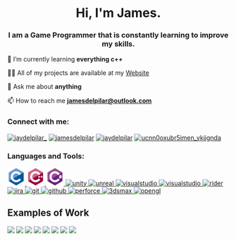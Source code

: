 <h1 align="center">Hi, I'm James.</h1>
<h3 align="center">I am a Game Programmer that is constantly learning to improve my skills.</h3>

 🌱 I’m currently learning **everything c++**

 👨‍💻 All of my projects are available at my [Website](https://jamesdelpilar.com/)

 💬 Ask me about **anything**

 📫 How to reach me **jamesdelpilar@outlook.com**

<h3 align="left">Connect with me:</h3>
<p align="left">
<a href="https://twitter.com/jaydelpilar_" target="blank"><img align="center" src="https://raw.githubusercontent.com/rahuldkjain/github-profile-readme-generator/master/src/images/icons/Social/twitter.svg" alt="jaydelpilar_" height="30" width="40" /></a>
<a href="https://linkedin.com/in/jamesdelpilar" target="blank"><img align="center" src="https://raw.githubusercontent.com/rahuldkjain/github-profile-readme-generator/master/src/images/icons/Social/linked-in-alt.svg" alt="jamesdelpilar" height="30" width="40" /></a>
<a href="https://instagram.com/jaydelpilar" target="blank"><img align="center" src="https://raw.githubusercontent.com/rahuldkjain/github-profile-readme-generator/master/src/images/icons/Social/instagram.svg" alt="jaydelpilar" height="30" width="40" /></a>
<a href="https://www.youtube.com/c/ucnn0oxubr5imen_vkjjgnda" target="blank"><img align="center" src="https://raw.githubusercontent.com/rahuldkjain/github-profile-readme-generator/master/src/images/icons/Social/youtube.svg" alt="ucnn0oxubr5imen_vkjjgnda" height="30" width="40" /></a>
</p>

<h3 align="left">Languages and Tools:</h3>
<p align="left"> <a href="https://www.cprogramming.com/" target="_blank" rel="noreferrer"> <img src="https://raw.githubusercontent.com/devicons/devicon/master/icons/c/c-original.svg" alt="c" width="40" height="40"/> </a> <a href="https://www.w3schools.com/cpp/" target="_blank" rel="noreferrer"> <img src="https://raw.githubusercontent.com/devicons/devicon/master/icons/cplusplus/cplusplus-original.svg" alt="cplusplus" width="40" height="40"/> </a> <a href="https://www.w3schools.com/cs/" target="_blank" rel="noreferrer"> <img src="https://raw.githubusercontent.com/devicons/devicon/master/icons/csharp/csharp-original.svg" alt="csharp" width="40" height="40"/> <a href="https://unity.com/" target="_blank" rel="noreferrer"> <img src="https://www.vectorlogo.zone/logos/unity3d/unity3d-icon.svg" alt="unity" width="40" height="40"/> 
</a> <a href="https://unrealengine.com/" target="_blank" rel="noreferrer"> <img src="https://raw.githubusercontent.com/kenangundogan/fontisto/036b7eca71aab1bef8e6a0518f7329f13ed62f6b/icons/svg/brand/unreal-engine.svg" alt="unreal" width="40" height="40"/> 
</a> <a href="https://visualstudio.microsoft.com/" target="_blank" rel="noreferrer"> <img src="https://visualstudio.microsoft.com/wp-content/uploads/2019/09/vs-code-responsive-01-1.png" alt="visualstudio" width="40" height="40"/> </a>
 </a> <a href="https://visualstudio.microsoft.com/" target="_blank" rel="noreferrer"> <img src="https://visualstudio.microsoft.com/wp-content/uploads/2021/10/Product-Icon.svg" alt="visualstudio" width="40" height="40"/>
</a> <a href="https://www.jetbrains.com/rider/" target="_blank" rel="noreferrer"> <img src="https://codeopinion.com/wp-content/uploads/2017/08/logo.png" alt="rider" width="40" height="40"/> 
</a> <a href="https://www.atlassian.com/software/jira" target="_blank" rel="noreferrer"> <img src="https://www.vectorlogo.zone/logos/atlassian_jira/atlassian_jira-icon.svg" alt="jira" width="40" height="40"/> </a> 
</a> <a href="https://git-scm.com/" target="_blank" rel="noreferrer"> <img src="https://www.vectorlogo.zone/logos/git-scm/git-scm-icon.svg" alt="git" width="40" height="40"/>
</a> <a href="https://github.com/" target="_blank" rel="noreferrer"> <img src="https://www.vectorlogo.zone/logos/github/github-icon.svg" alt="github" width="40" height="40"/> 
</a> <a href="https://www.perforce.com/" target="_blank" rel="noreferrer"> <img src="https://img.informer.com/icons_mac/png/128/437/437456.png" alt="perforce" width="40" height="40"/> 
</a> <a href="https://www.autodesk.ca/en/products/3ds-max/overview?term=1-YEAR&tab=subscription" target="_blank" rel="noreferrer"> <img src="https://knowledge.autodesk.com/sites/default/files/product-logo-sm/3ds-max-2017-badge-75x75.png" alt="3dsmax" width="40" height="40"/> 
</a>
</a> <a href="https://www.opengl.org/" target="_blank" rel="noreferrer"> <img src="https://www.opengl.org/img/opengl_logo.jpg" alt="opengl" width="40" height="40"/> 
</a>
</p>

## Examples of Work
<img src="https://media.giphy.com/media/Lh30T0CDNVwfnB86Nv/giphy.gif" width="300" > </a>
<img src="https://media.giphy.com/media/qbrUY95Pc2E2S9UdHD/giphy.gif" width="300" >
<img src="https://media.giphy.com/media/1PuSxVjroBjDYKwgvd/giphy.gif" width="300" >
<img src="https://media.giphy.com/media/wFDrlP9wB7eyXd1SZS/giphy.gif" width="300" >
<img src="https://media.giphy.com/media/fdYnov2qqfKEnpCDU8/giphy.gif" width="300" >
<img src="https://media.giphy.com/media/wFDrlP9wB7eyXd1SZS/giphy.gif" width="300" >
<img src="https://media.giphy.com/media/wFDrlP9wB7eyXd1SZS/giphy.gif" width="300" >
<img src="https://media.giphy.com/media/wFDrlP9wB7eyXd1SZS/giphy.gif" width="300" >



